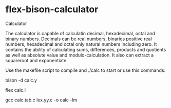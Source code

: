 # flex-bison-calculator
Calculator 

The calculator is capable of calculatin decimal, hexadecimal, octal and binary numbers. Decimals can be real numbers, binaries positive real numbers, hexadecimal and octal only natural numbers including zero.
It contains the ability of calculating sums, differences, products and quotients as well as absolute value and modulo-calculation.
It also can extract a squareroot and exponentiate.

Use the makefile script to compile and ./calc to start
or use this commands:

bison -d calc.y

flex calc.l

gcc calc.tab.c lex.yy.c -o calc -lm

